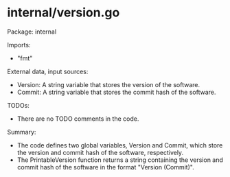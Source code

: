 # internal/version.go  
Package: internal  
  
Imports:  
- "fmt"  
  
External data, input sources:  
- Version: A string variable that stores the version of the software.  
- Commit: A string variable that stores the commit hash of the software.  
  
TODOs:  
- There are no TODO comments in the code.  
  
Summary:  
- The code defines two global variables, Version and Commit, which store the version and commit hash of the software, respectively.  
- The PrintableVersion function returns a string containing the version and commit hash of the software in the format "Version (Commit)".  
  
